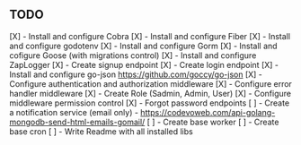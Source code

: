 ## TODO

[X] - Install and configure Cobra
[X] - Install and configure Fiber
[X] - Install and configure godotenv
[X] - Install and configure Gorm
[X] - Install and cofigure Goose (with migrations control)
[X] - Install and configure ZapLogger
[X] - Create signup endpoint
[X] - Create login endpoint
[X] - Install and configure go-json https://github.com/goccy/go-json
[X] - Configure authentication and authorization middleware
[X] - Configure error handler middleware
[X] - Create Role (Sadmin, Admin, User)
[X] - Configure middleware permission control
[X] - Forgot password endpoints
[ ] - Create a notification service (email only) - https://codevoweb.com/api-golang-mongodb-send-html-emails-gomail/
[ ] - Create base worker
[ ] - Create base cron
[ ] - Write Readme with all installed libs
